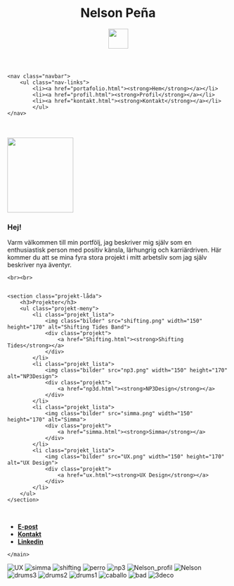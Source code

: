 <!DOCTYPE html>
<html lang="sv">
<head>
    <meta charset="UTF-8">
    <meta name="viewport" content="width=device-width, initial-scale=1.0">
    <title>Nelsons Portafolio</title>
    <link rel="stylesheet" href="portafolio.css">
</head>
<body>
    <header class="ihop">
        <h1 class="namn">Nelson Peña</h1>
        <img class=logo src="perro.png" width="45" height="45">
    </header>
    
    <nav class="navbar">
        <ul class="nav-links">
            <li><a href="portafolio.html"><strong>Hem</strong></a></li>
            <li><a href="profil.html"><strong>Profil</strong></a></li>
            <li><a href="kontakt.html"><strong>Kontakt</strong></a></li>
            </ul>
    </nav>
<br>
<br>
    <main class="content">
        <div class="backgrund">
       <section class="pic">
        <img  class=pict src="Nelson_profil.png" width="150" height="170"></section>
        <aside class="aside">
            <section>
                <h3 class="hej">Hej!</h3>
                <div class="själv"><p>Varm välkommen till min portfölj, jag beskriver mig själv som en enthusiastisk person med positiv känsla, lärhungrig och karriärdriven. 
                    Här kommer du att se mina fyra stora projekt i mitt arbetsliv som jag själv beskriver nya äventyr.</p></div>
            </section>
        </aside>
    </div>
    
    <br><br>
    

    <section class="projekt-låda">
        <h3>Projekter</h3>
        <ul class="projekt-meny">
            <li class="projekt_lista">
                <img class="bilder" src="shifting.png" width="150" height="170" alt="Shifting Tides Band">
                <div class="projekt">
                    <a href="Shifting.html"><strong>Shifting Tides</strong></a>
                </div>
            </li>
            <li class="projekt_lista">
                <img class="bilder" src="np3.png" width="150" height="170" alt="NP3Design">
                <div class="projekt">
                    <a href="np3d.html"><strong>NP3Design</strong></a>
                </div>
            </li>
            <li class="projekt_lista">
                <img class="bilder" src="simma.png" width="150" height="170" alt="Simma">
                <div class="projekt">
                    <a href="simma.html"><strong>Simma</strong></a>
                </div>
            </li>
            <li class="projekt_lista">
                <img class="bilder" src="UX.png" width="150" height="170" alt="UX Design">
                <div class="projekt">
                    <a href="ux.html"><strong>UX Design</strong></a>
                </div>
            </li>
        </ul>
    </section>
<br>
        <footer class="footer">
            <div>
                <ul class="footer-links">
                    <li><a href="kontakt.html"><strong>E-post</strong></a></li>
                    <li><a href="kontakt.html"><strong>Kontakt</strong></a></li>
                    <li><a href="https://www.linkedin.com/in/nelson-pe%C3%B1a-21881412a/"><strong>Linkedin</strong></a></li>
                </ul>
            </div>
        </footer>

    </main>   
</body>
</html>

![UX](https://github.com/user-attachments/assets/6b00bed4-8b98-428c-96c0-cb4a4a38274e)
![simma](https://github.com/user-attachments/assets/2a05d54a-ebd3-4389-a4fb-388887c88883)
![shifting](https://github.com/user-attachments/assets/86681682-b182-4797-adf1-4bfe13180fb0)
![perro](https://github.com/user-attachments/assets/6bc997c5-337f-4e01-9ceb-97cba85b6d19)
![np3](https://github.com/user-attachments/assets/d301b1be-b645-45cb-9b1c-0ba7b97a33a8)
![Nelson_profil](https://github.com/user-attachments/assets/f40d32ae-da5d-4176-8bbd-b59e664cd8bb)
![Nelson](https://github.com/user-attachments/assets/a7b4dd20-a526-49b7-9e9b-0fb066680152)
![drums3](https://github.com/user-attachments/assets/c75353f2-8656-4aed-a7d3-290fa97c2bef)
![drums2](https://github.com/user-attachments/assets/8ee7505d-4a71-466f-bd09-d856376f520b)
![drums1](https://github.com/user-attachments/assets/2e00576a-8389-4bdc-93f5-e94b5ac4c719)
![caballo](https://github.com/user-attachments/assets/bb9fa36a-8a51-4b3a-a7eb-58c3403cfed8)
![bad](https://github.com/user-attachments/assets/a88c3c86-6cb9-4ae0-a183-9e0d0a17c1ea)
![3deco](https://github.com/user-attachments/assets/e918bf5e-b27f-49e8-af62-6b62b579a4ee)
